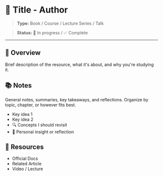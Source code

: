 # 📘 Title - Author

> **Type:** Book / Course / Lecture Series / Talk

> **Status:** 🚧 In progress / ✅ Complete
---

## 📝 Overview

Brief description of the resource, what it's about, and why you're studying it.


## 📚  Notes

General notes, summaries, key takeaways, and reflections. Organize by topic, chapter, or however fits best.

- Key idea 1
- Key idea 2
- 🔍 Concepts I should revisit
- 🧠 Personal insight or reflection


## 🔗 Resources

- Official Docs
- Related Article
- Video / Lecture
